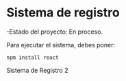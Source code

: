 <h1> Sistema de registro</h1>

-Estado del proyecto: En proceso.

Para ejecutar el sistema, debes poner:

``npm install react``

Sistema de Registro 2
